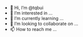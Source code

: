 - 👋 Hi, I’m @tqbui
- 👀 I’m interested in ...
- 🌱 I’m currently learning ...
- 💞️ I’m looking to collaborate on ...
- 📫 How to reach me ...

<!---
tqbui/tqbui is a ✨ special ✨ repository because its `README.md` (this file) appears on your GitHub profile.
You can click the Preview link to take a look at your changes.
--->
